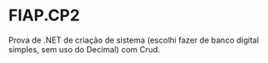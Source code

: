 # FIAP.CP2

Prova de .NET de criação de sistema (escolhi fazer de banco digital simples, sem uso do Decimal) com Crud.

